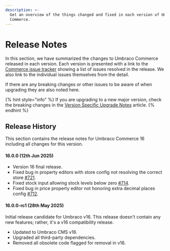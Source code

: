```yaml
---
description: >-
  Get an overview of the things changed and fixed in each version of Umbraco
  Commerce.
---
```


# Release Notes

In this section, we have summarized the changes to Umbraco Commerce released in each version. Each version is presented with a link to the [Commerce issue tracker](https://github.com/umbraco/Umbraco.Commerce.Issues/issues) showing a list of issues resolved in the release. We also link to the individual issues themselves from the detail.

If there are any breaking changes or other issues to be aware of when upgrading they are also noted here.

{% hint style="info" %}
If you are upgrading to a new major version, check the breaking changes in the [Version Specific Upgrade Notes](../upgrading/version-specific-upgrades.md) article.
{% endhint %}

## Release History

This section contains the release notes for Umbraco Commerce 16 including all changes for this version.

#### 16.0.0 (12th Jun 2025)

* Version 16 final release.
* Fixed bug in property editors with store config not resolving the correct store [#721](https://github.com/umbraco/Umbraco.Commerce.Issues/issues/721).
* Fixed stock input allowing stock levels below zero [#714](https://github.com/umbraco/Umbraco.Commerce.Issues/issues/714).
* Fixed bug in price property editor not honoring extra decimal places config [#712](https://github.com/umbraco/Umbraco.Commerce.Issues/issues/712).

#### 16.0.0-rc1 (28th May 2025)

Initial release candidate for Umbraco v16. This release doesn't contain any new features; rather, it's a v16 compatibility release.

* Updated to Umbraco CMS v16.
* Upgraded all third-party dependencies.
* Removed all obsolete code flagged for removal in v16.
